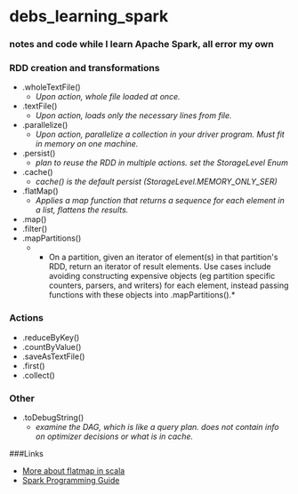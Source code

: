 debs_learning_spark
===================
### notes and code while I learn Apache Spark, all error my own

### RDD creation and transformations

* .wholeTextFile()
  * *Upon action, whole file loaded at once.*
* .textFile()
  * *Upon action, loads only the necessary lines from file.*
* .parallelize()  
  * *Upon action, parallelize a collection in your driver program. Must fit in memory on one machine.*
* .persist()
    * *plan to reuse the RDD in multiple actions. set the StorageLevel Enum* 
* .cache()  
  * *cache() is the default persist (StorageLevel.MEMORY_ONLY_SER)*
* .flatMap()
  * *Applies a map function that returns a sequence for each element in a list, flattens the results.*
* .map()
* .filter()
* .mapPartitions()
  * * On a partition, given an iterator of element(s) in that partition's RDD, return an iterator of result elements. Use cases include avoiding constructing expensive objects (eg partition specific counters, parsers, and writers) for each element, instead passing functions with these objects into .mapPartitions().*
 

### Actions
* .reduceByKey()
* .countByValue()
* .saveAsTextFile()
* .first()
* .collect()

### Other
* .toDebugString()
  * *examine the DAG, which is like a query plan. does not contain info on optimizer decisions or what is in cache.*  

###Links
* [More about flatmap in scala](http://alvinalexander.com/scala/collection-scala-flatmap-examples-map-flatten)
* [Spark Programming Guide](http://spark.apache.org/docs/latest/programming-guide.html)
